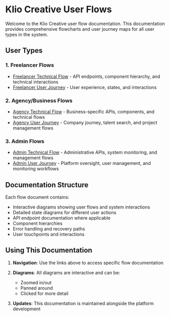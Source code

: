 # Klio Creative User Flows

Welcome to the Klio Creative user flow documentation. This documentation provides comprehensive flowcharts and user journey maps for all user types in the system.

## User Types

### 1. Freelancer Flows
- [Freelancer Technical Flow](freelancer_technical_flow.md) - API endpoints, component hierarchy, and technical interactions
- [Freelancer User Journey](freelancer_user_journey.md) - User experience, states, and interactions

### 2. Agency/Business Flows
- [Agency Technical Flow](agency_technical_flow.md) - Business-specific APIs, components, and technical flows
- [Agency User Journey](agency_user_journey.md) - Company journey, talent search, and project management flows

### 3. Admin Flows
- [Admin Technical Flow](admin_technical_flow.md) - Administrative APIs, system monitoring, and management flows
- [Admin User Journey](admin_user_journey.md) - Platform oversight, user management, and monitoring workflows

## Documentation Structure

Each flow document contains:
- Interactive diagrams showing user flows and system interactions
- Detailed state diagrams for different user actions
- API endpoint documentation where applicable
- Component hierarchies
- Error handling and recovery paths
- User touchpoints and interactions

## Using This Documentation

1. **Navigation**: Use the links above to access specific flow documentation
2. **Diagrams**: All diagrams are interactive and can be:
   - Zoomed in/out
   - Panned around
   - Clicked for more detail

3. **Updates**: This documentation is maintained alongside the platform development
